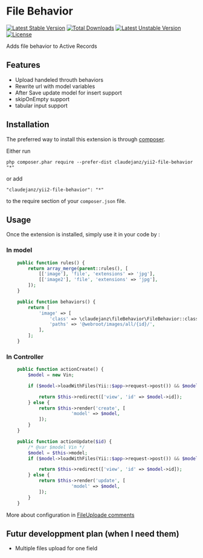File Behavior
=============

[![Latest Stable Version](https://poser.pugx.org/claudejanz/yii2-file-behavior/v/stable)](https://packagist.org/packages/claudejanz/yii2-file-behavior) [![Total Downloads](https://poser.pugx.org/claudejanz/yii2-file-behavior/downloads)](https://packagist.org/packages/claudejanz/yii2-file-behavior) [![Latest Unstable Version](https://poser.pugx.org/claudejanz/yii2-file-behavior/v/unstable)](https://packagist.org/packages/claudejanz/yii2-file-behavior) [![License](https://poser.pugx.org/claudejanz/yii2-file-behavior/license)](https://packagist.org/packages/claudejanz/yii2-file-behavior)


Adds file behavior to Active Records

Features
-----

* Upload handeled throuth behaviors
* Rewrite url with model variables
* After Save update model for insert support
* skipOnEmpty support 
* tabular input support

Installation
------------

The preferred way to install this extension is through [composer](http://getcomposer.org/download/).

Either run

```
php composer.phar require --prefer-dist claudejanz/yii2-file-behavior "*"
```

or add

```
"claudejanz/yii2-file-behavior": "*"
```

to the require section of your `composer.json` file.


Usage
-----

Once the extension is installed, simply use it in your code by  :

### In model

```php
    public function rules() {
        return array_merge(parent::rules(), [
            [['image'], 'file', 'extensions' => 'jpg'],
            [['image2'], 'file', 'extensions' => 'jpg'],
        ]);
    }

    public function behaviors() {
        return [
            'image' => [
                'class' => \claudejanz\fileBehavior\FileBehavior::className(),
                'paths' => '@webroot/images/all/{id}/',
            ],
        ];
    }
```

### In Controller

```php
    public function actionCreate() {
        $model = new Vin;

        if ($model->loadWithFiles(Yii::$app->request->post()) && $model->save()) {

            return $this->redirect(['view', 'id' => $model->id]);
        } else {
            return $this->render('create', [
                        'model' => $model,
            ]);
        }
    }

    public function actionUpdate($id) {
        /* @var $model Vin */
        $model = $this->model;
        if ($model->loadWithFiles(Yii::$app->request->post()) && $model->save()) {

            return $this->redirect(['view', 'id' => $model->id]);
        } else {
            return $this->render('update', [
                        'model' => $model,
            ]);
        }
    }
```

More about configuration in [FileUploade comments](https://github.com/claudejanz/yii2-file-behavior/blob/master/FileBehavior.php)

Futur developpment plan (when I need them)
-----

* Multiple files upload for one field